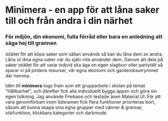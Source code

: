 # Minimera - en app för att låna saker till och från andra i din närhet

### För miljön, din ekonomi, fulla förråd eller bara en anledning att säga hej till grannen

Istället för att köpa saker som sällan används så kan du låna dem av andra. Låna ut dina egna saker när du själv inte använder dem.
Genom att dela på saker istället för att varje individ ska äga en egen slagborr eller partytält så sparar vi på jordens resurser, vår egna ekonomi och garderobsutrymmet där hemma.

Idén till **minimera** togs fram som ett grupparbete i skolan på temat "Hållbarhet", och därefter fick alla individuellt bygga appen och göra sin egen tolkning. Jag använde Firebase och testade även Material UI. För att vara genomförbart inom tidsramen fick flera funktioner prioriteras bort, såsom att kunna skapa sina egna grupper med vänner & grannar, sökfunktion, klickbara kategorier och darkmode.
